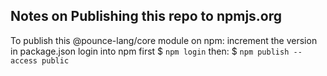 

## Notes on Publishing this repo to npmjs.org

To publish this @pounce-lang/core module on npm:
increment the version in package.json
login into npm first 
$ `npm login`
then:
$ `npm publish --access public`
